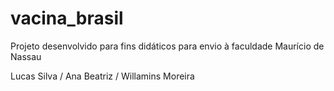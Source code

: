 # vacina_brasil
Projeto desenvolvido para fins didáticos para envio à faculdade Maurício de Nassau

Lucas Silva /
Ana Beatriz /
Willamins Moreira

